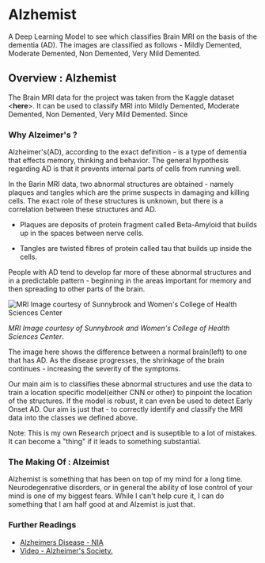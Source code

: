 # Alzhemist
A Deep Learning Model to see which classifies Brain MRI on the basis of the dementia (AD). The images are classified as follows - Mildly Demented, Moderate Demented, Non Demented, Very Mild Demented.

## Overview : Alzhemist
The Brain MRI data for the project was taken from the Kaggle dataset <__here__>. It can be used to classify MRI into Mildly Demented, Moderate Demented, Non Demented, Very Mild Demented. Since    

### Why Alzeimer's ?
Alzheimer's(AD), according to the exact definition - is a type of dementia that effects memory, thinking and behavior. The general hypothesis regarding AD is that it prevents internal parts of cells from running well. 

In the Barin MRI data, two abnormal structures are obtained - namely plaques and tangles which are the prime suspects in damaging and killing cells. The exact role of these structures is unknown, but there is a correlation between these structures and AD.

- Plaques are deposits of protein fragment called Beta-Amyloid that builds up in the spaces between nerve cells.

- Tangles are twisted fibres of protein called tau that builds up inside the cells. 

People with AD tend to develop far more of these abnormal structures and in a predictable pattern - beginning in the areas important for memory and then spreading to other parts of the brain.

![MRI Image courtesy of Sunnybrook and Women's College of Health Sciences Center](https://alzheimer.ca/sites/default/files/2021-05/mri-brain-scan-alzheimers-disease.png)

_MRI Image courtesy of Sunnybrook and Women's College of Health Sciences Center_. 

The image here shows the difference between a normal brain(left) to one that has AD. As the disease progresses, the shrinkage of the brain continues - increasing the severity of the symptoms.

Our main aim is to classifies these abnormal structures and use the data to train a location specific model(either CNN or other) to pinpoint the location of the structures. If the model is robust, it can even be used to detect Early Onset AD. Our aim is just that - to correctly identify and classify the MRI data into the classes we defined above. 


Note: This is my own Research prjoect and is suseptible  to a lot of mistakes. It can become a "thing" if it leads to something substantial. 

### The Making Of : Alzeimist
Alzhemist is something that has been on top of my mind for a long time. Neurodegenrative disorders, or in general the ability of lose control of your mind is one of my biggest fears. While I can't help cure it, I can do something that I am half good at and Alzemist is just that.

### Further Readings
- [Alzheimers Disease - NIA](https://www.nia.nih.gov/health/alzheimers-disease-fact-sheet)
- [Video - Alzheimer's Society.](https://youtu.be/wfLP8fFrOp0)
